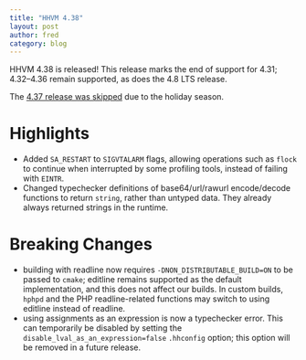 ```yaml
---
title: "HHVM 4.38"
layout: post
author: fred
category: blog
---
```


HHVM 4.38 is released! This release marks the end of support for 4.31;
4.32&ndash;4.36 remain supported, as does the 4.8 LTS release.

The [4.37 release was skipped](https://hhvm.com/blog/2019/12/17/cancelling-hhvm-4.37.html)
due to the holiday season.

# Highlights

- Added `SA_RESTART` to `SIGVTALARM` flags, allowing operations such as `flock`
  to continue when interrupted by some profiling tools, instead of failing
  with `EINTR`.
- Changed typechecker definitions of base64/url/rawurl encode/decode
  functions to return `string`, rather than untyped data. They already always
  returned strings in the runtime.

# Breaking Changes

- building with readline now requires `-DNON_DISTRIBUTABLE_BUILD=ON` to be
  passed to `cmake`; editline remains supported as the default implementation,
  and this does not affect our builds. In custom builds, `hphpd` and the PHP
  readline-related functions may switch to using editline instead of readline.
- using assignments as an expression is now a typechecker error. This can
  temporarily be disabled by setting the `disable_lval_as_an_expression=false`
  `.hhconfig` option; this option will be removed in a future release.
